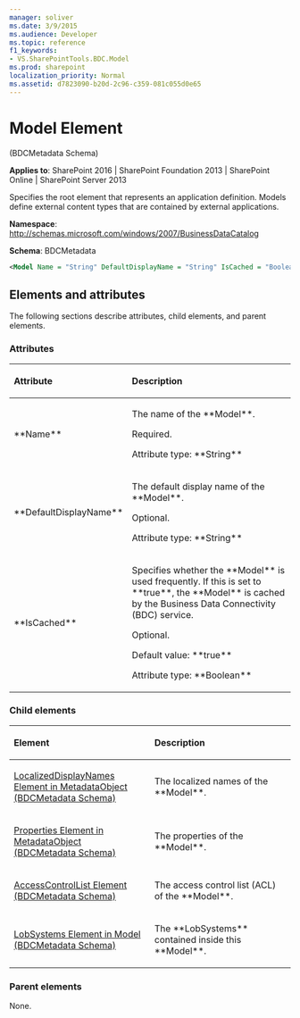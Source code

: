 ```yaml
---
manager: soliver
ms.date: 3/9/2015
ms.audience: Developer
ms.topic: reference
f1_keywords:
- VS.SharePointTools.BDC.Model
ms.prod: sharepoint
localization_priority: Normal
ms.assetid: d7823090-b20d-2c96-c359-081c055d0e65
---
```


# Model Element 

(BDCMetadata Schema)

**Applies to**: SharePoint 2016 | SharePoint Foundation 2013 | SharePoint Online | SharePoint Server 2013

Specifies the root element that represents an application definition. Models define external content types that are contained by external applications.

**Namespace**: http://schemas.microsoft.com/windows/2007/BusinessDataCatalog

**Schema**: BDCMetadata

```XML
<Model Name = "String" DefaultDisplayName = "String" IsCached = "Boolean"> </Model>
```

## Elements and attributes

The following sections describe attributes, child elements, and parent elements.

### Attributes

<table>
<colgroup>
<col width="20%" />
<col width="80%" />
</colgroup>
<thead>
<tr class="header">
<th align="left"><p>Attribute</p></th>
<th align="left"><p>Description</p></th>
</tr>
</thead>
<tbody>
<tr class="odd">
<td align="left"><p>**Name**</p></td>
<td align="left"><p>The name of the **Model**.</p>
<p>Required.</p>
<p>Attribute type: **String**</p></td>
</tr>
<tr class="even">
<td align="left"><p>**DefaultDisplayName**</p></td>
<td align="left"><p>The default display name of the **Model**.</p>
<p>Optional.</p>
<p>Attribute type: **String**</p></td>
</tr>
<tr class="odd">
<td align="left"><p>**IsCached**</p></td>
<td align="left"><p>Specifies whether the **Model** is used frequently. If this is set to **true**, the **Model** is cached by the Business Data Connectivity (BDC) service.</p>
<p>Optional.</p>
<p>Default value: **true**</p>
<p>Attribute type: **Boolean**</p></td>
</tr>
</tbody>
</table>

### Child elements

<table>
<colgroup>
<col width="50%" />
<col width="50%" />
</colgroup>
<thead>
<tr class="header">
<th align="left"><p>Element</p></th>
<th align="left"><p>Description</p></th>
</tr>
</thead>
<tbody>
<tr class="odd">
<td align="left"><p><span sdata="link"><a href="localizeddisplaynames-element-in-metadataobject-bdcmetadata-schema.md">LocalizedDisplayNames Element in MetadataObject (BDCMetadata Schema)</a></span></p></td>
<td align="left"><p>The localized names of the **Model**.</p></td>
</tr>
<tr class="even">
<td align="left"><p><span sdata="link"><a href="properties-element-in-metadataobject-bdcmetadata-schema.md">Properties Element in MetadataObject (BDCMetadata Schema)</a></span></p></td>
<td align="left"><p>The properties of the **Model**.</p></td>
</tr>
<tr class="odd">
<td align="left"><p><span sdata="link"><a href="accesscontrollist-element-bdcmetadata-schema.md">AccessControlList Element (BDCMetadata Schema)</a></span></p></td>
<td align="left"><p>The access control list (ACL) of the **Model**.</p></td>
</tr>
<tr class="even">
<td align="left"><p><span sdata="link"><a href="lobsystems-element-in-model-bdcmetadata-schema.md">LobSystems Element in Model (BDCMetadata Schema)</a></span></p></td>
<td align="left"><p>The **LobSystems** contained inside this **Model**.</p></td>
</tr>
</tbody>
</table>

### Parent elements

None.








